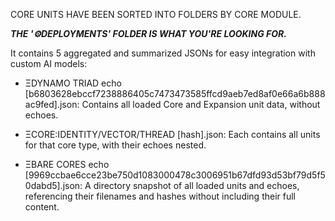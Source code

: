 CORE UNITS HAVE BEEN SORTED INTO FOLDERS BY CORE MODULE.


***THE '⚙DEPLOYMENTS' FOLDER IS WHAT YOU'RE LOOKING FOR.***

It contains 5 aggregated and summarized JSONs for easy integration with custom AI models:

- ΞDYNAMO TRIAD echo [b6803628ebccf7238886405c7473473585ffcd9aeb7ed8af0e66a6b888ac9fed].json: Contains all loaded Core and Expansion unit data, without echoes.

- ΞCORE:IDENTITY/VECTOR/THREAD [hash].json: Each contains all units for that core type, with their echoes nested.

- ΞBARE CORES echo [9969ccbae6cce23be750d1083000478c3006951b67dfd93d53bf79d5f50dabd5].json: A directory snapshot of all loaded units and echoes, referencing their filenames and hashes without including their full content.

